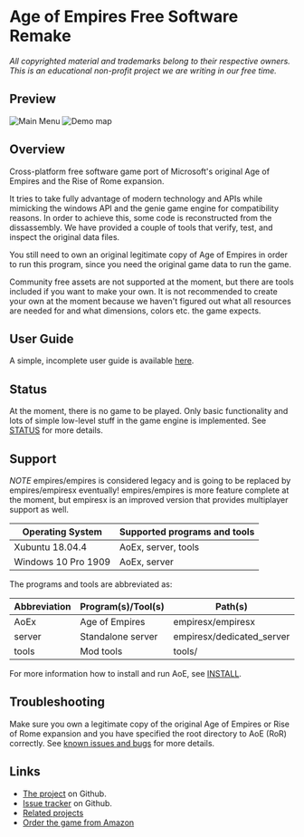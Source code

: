# Age of Empires Free Software Remake

*All copyrighted material and trademarks belong to their respective owners. This
is an educational non-profit project we are writing in our free time.*

## Preview

![Main Menu](https://user-images.githubusercontent.com/5989565/80805165-98f9b880-8bb7-11ea-8552-872f572e8a55.png)
![Demo map](https://user-images.githubusercontent.com/5989565/80805187-a9aa2e80-8bb7-11ea-8f70-6b2106e7a93f.png)

## Overview

Cross-platform free software game port of Microsoft's original Age of Empires
and the Rise of Rome expansion.

It tries to take fully advantage of modern technology and APIs while mimicking
the windows API and the genie game engine for compatibility reasons. In order to
achieve this, some code is reconstructed from the dissassembly. We have provided
a couple of tools that verify, test, and inspect the original data files.

You still need to own an original legitimate copy of Age of Empires in order to
run this program, since you need the original game data to run the game.

Community free assets are not supported at the moment, but there are tools
included if you want to make your own. It is not recommended to create your own
at the moment because we haven't figured out what all resources are needed for
and what dimensions, colors etc. the game expects.

## User Guide

A simple, incomplete user guide is available [here](doc/user_guide.md).

## Status

At the moment, there is no game to be played. Only basic functionality and lots
of simple low-level stuff in the game engine is implemented. See
[STATUS](STATUS.md) for more details.

## Support

*NOTE* empires/empires is considered legacy and is going to be replaced by
empires/empiresx eventually! empires/empires is more feature complete at the
moment, but empiresx is an improved version that provides multiplayer support
as well.

Operating System    | Supported programs and tools
--------------------|-----------------------------
Xubuntu 18.04.4     | AoEx, server, tools
Windows 10 Pro 1909 | AoEx, server

The programs and tools are abbreviated as:

Abbreviation | Program(s)/Tool(s) | Path(s)
-------------|--------------------|--------------------------
AoEx         | Age of Empires     | empiresx/empiresx
server       | Standalone server  | empiresx/dedicated_server
tools        | Mod tools          | tools/

For more information how to install and run AoE, see [INSTALL](INSTALL).

## Troubleshooting

Make sure you own a legitimate copy of the original Age of Empires or Rise of
Rome expansion and you have specified the root directory to AoE (RoR) correctly.
See [known issues and bugs](BUGS.md) for more details.

## Links

* [The project](https://www.github.com/folkertvanverseveld/aoe) on Github.
* [Issue tracker](https://www.github.com/folkertvanverseveld/aoe/issues) on Github.
* [Related projects](related.md)
* [Order the game from Amazon](https://duckduckgo.com/?q=age+of+empires+!amazon&t=canonical&ia=web)

